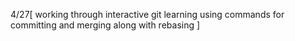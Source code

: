 4/27[
  working through interactive git learning
  using commands for committing and merging along with rebasing
]